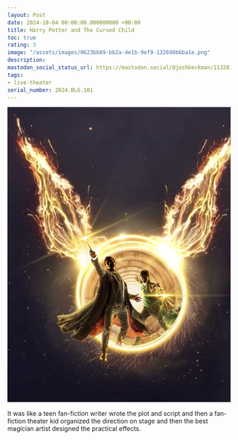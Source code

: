```yaml
---
layout: Post
date: 2024-10-04 00:00:00.000000000 +00:00
title: Harry Potter and The Cursed Child
toc: true
rating: 3
image: "/assets/images/0623bb69-bb2a-4e1b-9ef9-132698b6ba1e.png"
description:
mastodon_social_status_url: https://mastodon.social/@joshbeckman/113281555334319046
tags:
- live-theater
serial_number: 2024.BLG.101
---
```

<img width="659" alt="Screenshot 2024-10-09 at 22 48 51" src="/assets/images/0623bb69-bb2a-4e1b-9ef9-132698b6ba1e.png">

It was like a teen fan-fiction writer wrote the plot and script and then a fan-fiction theater kid organized the direction on stage and then the best magician artist designed the practical effects.
